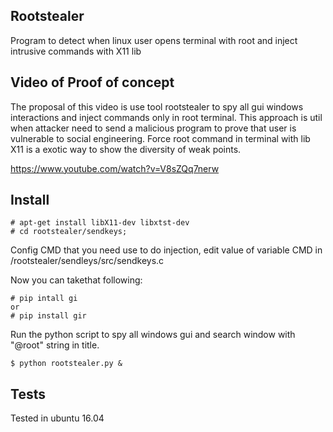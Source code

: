 ## Rootstealer
Program to detect when linux user opens terminal with root and inject intrusive commands with X11 lib

## Video of Proof of concept

The proposal of this video is use tool rootstealer to spy all gui windows interactions and inject commands only in root terminal. This approach is util when attacker need to send a malicious program to prove that user  is vulnerable  to social  engineering. Force root command in terminal with lib X11 is a exotic way to show the diversity of weak points.

https://www.youtube.com/watch?v=V8sZQq7nerw

## Install

```
# apt-get install libX11-dev libxtst-dev
# cd rootstealer/sendkeys; 
```
Config  CMD  that you need use to do injection, edit  value of variable CMD in /rootstealer/sendleys/src/sendkeys.c

Now you can takethat following:

```
# pip intall gi
or
# pip install gir
```
Run the python script to  spy all windows gui and  search  window with "@root" string in title.

```
$ python rootstealer.py &
```


## Tests

Tested in ubuntu 16.04

